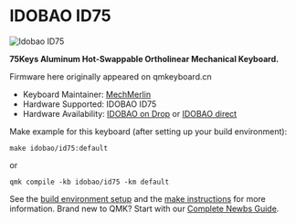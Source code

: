 # IDOBAO ID75

![Idobao ID75](https://cdn.shopify.com/s/files/1/0382/1348/4675/products/02e6d3a5be29c23cb8a93ea203e6da7d.png?v=1621943076)

**75Keys Aluminum Hot-Swappable Ortholinear Mechanical Keyboard.**

Firmware here originally appeared on qmkeyboard.cn

* Keyboard Maintainer: [MechMerlin](https://github.com/mechmerlin)  
* Hardware Supported: IDOBAO ID75
* Hardware Availability: [IDOBAO on Drop](https://drop.com/buy/id75-hot-swappable-ortholinear-keyboard-kit) or [IDOBAO direct](https://www.idobao.net/collections/keyboard-kit/products/idobao-id75v1-hot-swappable-mechanical-keyboard-kit)

Make example for this keyboard (after setting up your build environment):

    make idobao/id75:default

or

    qmk compile -kb idobao/id75 -km default
        
See the [build environment setup](https://docs.qmk.fm/#/getting_started_build_tools) and the [make instructions](https://docs.qmk.fm/#/getting_started_make_guide) for more information. Brand new to QMK? Start with our [Complete Newbs Guide](https://docs.qmk.fm/#/newbs).
